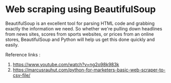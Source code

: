 # Web scraping using BeautifulSoup
BeautifulSoup is an excellent tool for parsing HTML code and grabbing exactly the information we need. So whether we're pulling down headlines from news sites, scores from sports websites, or prices from an online stores, BeautifulSoup and Python will help us get this done quickly and easily.

Reference links :
1) https://www.youtube.com/watch?v=ng2o98k983k
2) https://marcusrauhut.com/python-for-marketers-basic-web-scraper-to-csv-file/
